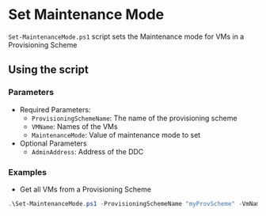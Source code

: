 # Set Maintenance Mode

`Set-MaintenanceMode.ps1` script sets the Maintenance mode for VMs in a Provisioning Scheme

## Using the script

### Parameters

- Required Parameters:
    - `ProvisioningSchemeName`: The name of the provisioning scheme
    - `VMName`: Names of the VMs
    - `MaintenanceMode`: Value of maintenance mode to set
- Optional Parameters
    - `AdminAddress`: Address of the DDC


### Examples

- Get all VMs from a Provisioning Scheme
```powershell
.\Set-MaintenanceMode.ps1 -ProvisioningSchemeName "myProvScheme" -VmName "vm-1" -MaintenanceMode $true
```
